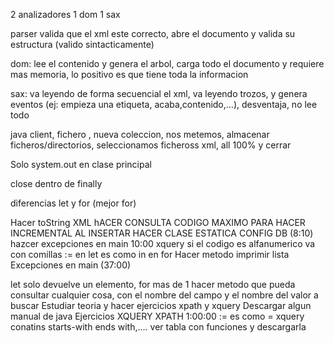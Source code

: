 2 analizadores 
	1 dom
	1 sax

parser valida que el xml este correcto, abre el documento y valida su estructura (valido sintacticamente)

dom: lee el contenido y genera el arbol, carga todo el documento y requiere mas memoria, lo positivo es que tiene toda la informacion

sax:  va leyendo de forma secuencial el xml, va leyendo trozos, y genera eventos (ej: empieza una etiqueta, acaba,contenido,...), desventaja, no lee todo


java client, fichero , nueva coleccion, nos metemos, almacenar ficheros/directorios, seleccionamos ficheross xml, all 100% y cerrar

Solo system.out en clase principal

close dentro de finally

diferencias let y for (mejor for)

Hacer toString XML
hACER CONSULTA CODIGO MAXIMO PARA HACER INCREMENTAL AL INSERTAR
HACER CLASE ESTATICA CONFIG DB (8:10)
hazcer excepciones en main 10:00
xquery si el codigo es alfanumerico va con comillas
:= en let es como in en for
Hacer metodo imprimir lista
Excepciones en main (37:00)

let solo devuelve un elemento, for mas de 1
hacer metodo que pueda consultar cualquier cosa, con el nombre del campo y el nombre del valor a buscar
Estudiar teoria y hacer ejercicios xpath y xquery
Descargar algun manual de java
Ejercicios XQUERY XPATH 1:00:00
:= es como = 
xquery conatins starts-with ends with,....
ver tabla con funciones y descargarla